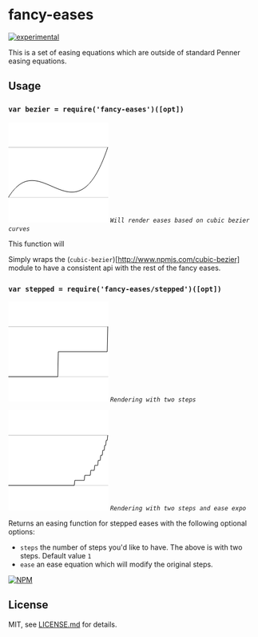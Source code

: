 # fancy-eases

[![experimental](http://badges.github.io/stability-badges/dist/experimental.svg)](http://github.com/badges/stability-badges)

This is a set of easing equations which are outside of standard Penner easing equations.

## Usage

### `var bezier = require('fancy-eases')([opt])`

![bezier](./images/bezier.png)
*`Will render eases based on cubic bezier curves`*

This function will 

Simply wraps the (`cubic-bezier`)[http://www.npmjs.com/cubic-bezier] module to have a consistent api with the rest of the fancy eases.


### `var stepped = require('fancy-eases/stepped')([opt])`

![stepped](./images/stepped.png)
*`Rendering with two steps`*

![stepped expo](./images/steppedExpo.png)
*`Rendering with two steps and ease expo`*

Returns an easing function for stepped eases with the following optional options:
- `steps` the number of steps you'd like to have. The above is with two steps. Default value `1`
- `ease` an ease equation which will modify the original steps.

[![NPM](https://nodei.co/npm/fancy-eases.png)](https://www.npmjs.com/package/fancy-eases)

## License

MIT, see [LICENSE.md](http://github.com/Jam3/fancy-eases/blob/master/LICENSE.md) for details.
